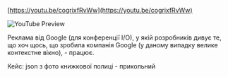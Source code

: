 <!--
date: 2024-05-18T08:23:02
-->


[https://youtu.be/cogrixfRvWw](https://youtu.be/cogrixfRvWw)

![YouTube Preview](https://img.youtube.com/vi/cogrixfRvWw/mqdefault.jpg)



Реклама від Google (для конференції I/O), у якій розробників дивує те, що хоч щось, що зробила компанія Google (у даному випадку велике контекстне вікно), - працює.

Кейс: json з фото книжкової полиці - прикольний